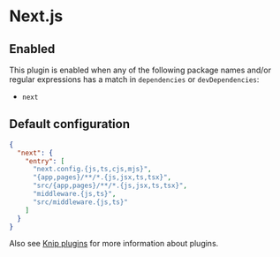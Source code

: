 # Next.js

## Enabled

This plugin is enabled when any of the following package names and/or regular expressions has a match in `dependencies`
or `devDependencies`:

- `next`

## Default configuration

```json
{
  "next": {
    "entry": [
      "next.config.{js,ts,cjs,mjs}",
      "{app,pages}/**/*.{js,jsx,ts,tsx}",
      "src/{app,pages}/**/*.{js,jsx,ts,tsx}",
      "middleware.{js,ts}",
      "src/middleware.{js,ts}"
    ]
  }
}
```

Also see [Knip plugins][1] for more information about plugins.

[1]: https://github.com/webpro/knip/blob/main/README.md#plugins
